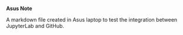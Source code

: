 **Asus Note**

A markdown file created in Asus laptop to test the integration between JupyterLab and GitHub.